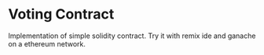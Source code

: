 # Voting Contract
Implementation of simple solidity contract. Try it with remix ide and ganache on a ethereum network.
